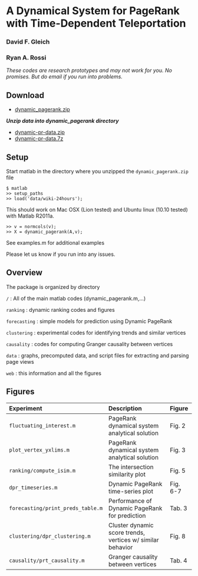 
A Dynamical System for PageRank with Time-Dependent Teleportation
==================================

### David F. Gleich
### Ryan A. Rossi

_These codes are research prototypes and may not work for you. No promises. But do email if you run into problems._


Download
--------
* [dynamic_pagerank.zip](https://www.cs.purdue.edu/homes/dgleich/codes/dynsyspr-im/dynamic_pagerank.zip) 

___Unzip data into dynamic_pagerank directory___
* [dynamic-pr-data.zip](http://ryanrossi.com/dynamic_pagerank/dynamic-pr-data.zip)
* [dynamic-pr-data.7z](http://ryanrossi.com/dynamic_pagerank/dynamic-pr-data.7z) 




Setup
-----

Start matlab in the directory where you unzipped the `dynamic_pagerank.zip` file

    $ matlab
    >> setup_paths
	>> load('data/wiki-24hours');

This should work on Mac OSX (Lion tested) and Ubuntu linux (10.10 tested) with 
Matlab R2011a.

    >> v = normcols(v);
    >> X = dynamic_pagerank(A,v);

See examples.m for additional examples

Please let us know if you run into any issues.
 
Overview
--------

The package is organized by directory

`/`
: All of the main matlab codes (dynamic_pagerank.m,...)

`ranking`
: dynamic ranking codes and figures

`forecasting`
: simple models for prediction using Dynamic PageRank

`clustering`
: experimental codes for identifying trends and similar vertices

`causality`
: codes for computing Granger causality between vertices

`data`
: graphs, precomputed data, and script files for extracting and parsing page views

`web`
: this information and all the figures

Figures
-----------
    
|Experiment|Description|Figure|
|:------------------|:------------------------------------|:------------------|
|`fluctuating_interest.m` | PageRank dynamical system analytical solution  | Fig. 2 |
|`plot_vertex_yxlims.m` | PageRank dynamical system analytical solution  | Fig. 3 |
|`ranking/compute_isim.m` | The intersection similarity plot | Fig. 5 |
|`dpr_timeseries.m` | Dynamic PageRank time-series plot | Fig. 6-7 |
|`forecasting/print_preds_table.m` | Performance of Dynamic PageRank for prediction | Tab. 3 |
|`clustering/dpr_clustering.m` | Cluster dynamic score trends, vertices w/ similar behavior | Fig. 8 |
|`causality/prt_causality.m` | Granger causality between vertices | Tab. 4 |
